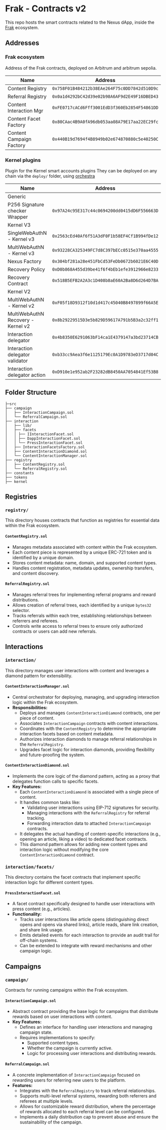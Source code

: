 # Frak - Contracts v2

This repo hosts the smart contracts related to the Nexus dApp, inside the [Frak](https://frak.id/) ecosystem.

## Addresses

### Frak ecosystem

Address of the Frak contracts, deployed on Arbitrum and arbitrum sepolia.


| Name                      | Address                                       |
|---------------------------|-----------------------------------------------|
| Content Registry          | `0x758F01B484212b38EAe264F75c0DD7842d510D9c`  |
| Referral Registry         | `0x0a1d4292bC42d39e02b98A6AF9d2E49F16DBED43`  |
| Content Interaction Mgr   | `0xFE0717cACd6Fff3001EdD3f360Eb2854F54861DD`  |
| Content Facet Factory     | `0x80CAac4B9A0fA96db053aa08A79E17aa22EC29fc`  |
| Content Campaign Factory  | `0x440B19d7694f4B8949b02e674870880c5e40250C`  |

### Kernel plugins

Plugin for the Kernel smart accounts plugins
They can be deployed on any chain via the `deploy/` folder, using [orchestra](https://github.com/zerodevapp/orchestra)

| Name                                  | Address                                       |
|--                                     |--                                             |
| Generic                                                                               |
| P256 Signature checker Wrapper        | `0x97A24c95E317c44c0694200dd0415dD6F556663D`  |
| Kernel V3                                                                             |
| SingleWebAuthN - Kernel v3            | `0x2563cEd40Af6f51A3dF0F1b58EF4Cf1B994fDe12`  |
| MultiWebAuthN - Kernel v3             | `0x93228CA325349FC7d8C397bECc0515e370aa4555`  |
| Nexus Factory                         | `0x304bf281a28e451FbCd53FeDb0672b6021E6C40D`  |
| Recovery Policy                       | `0xD0b868A455d39be41f6f4bEb1efe3912966e8233`  |
| Recovery Contract                     | `0x518B5EFB2A2A3c1D408b8aE60A2Ba8D6d264D7BA`  |
| Kernel V2                                                                             |
| MultiWebAuthN - Kernel v2             | `0xF05f18D9312f10d1d417c45040B8497899f66A5E`  |
| MultiWebAuthN Recovery - Kernel v2    | `0x8b29229515D3e5b829D59617A791b5B3a2c32ff1`  |
| Interaction delegator                 | `0x4b8350E6291063bF14ca1E4379147a3bd23714CB`  |
| Interaction delegator validator       | `0xb33cc9Aea3f6e1125179Ec0A1D9783eD3717d04C`  |
| Interaction delegator action          | `0xD910e1e952ab2F23282dB8450AA7054841Ef53B8`  |


## Folder Structure

```
├─src
├── campaign
│   ├── InteractionCampaign.sol
│   └── ReferralCampaign.sol
├── interaction
│   ├── lib/
│   ├── facets
│   │ ├── IInteractionFacet.sol
│   │ ├── DappInteractionFacet.sol
│   │ └── PressInteractionFacet.sol
│   ├── InteractionFacetsFactory.sol
│   ├── ContentInteractionDiamond.sol
│   └── ContentInteractionManager.sol
├── registry
│   ├── ContentRegistry.sol
│   └── ReferralRegistry.sol
├── constants
├── tokens
├── kernel
```

## Registries

### `registry/`

This directory houses contracts that function as registries for essential data within the Frak ecosystem. 

#### `ContentRegistry.sol`

- Manages metadata associated with content within the Frak ecosystem.
- Each content piece is represented by a unique ERC-721 token and is identified by a unique domain.
- Stores content metadata: name, domain, and supported content types.
- Handles content registration, metadata updates, ownership transfers, and content discovery.

#### `ReferralRegistry.sol`

- Manages referral trees for implementing referral programs and reward distributions.
- Allows creation of referral trees, each identified by a unique `bytes32` selector.
- Tracks referrals within each tree, establishing relationships between referrers and referees.
- Controls write access to referral trees to ensure only authorized contracts or users can add new referrals.

## Interactions

### `interaction/`

This directory manages user interactions with content and leverages a diamond pattern for extensibility.

#### `ContentInteractionManager.sol`

- Central orchestrator for deploying, managing, and upgrading interaction logic within the Frak ecosystem.
- **Responsibilities:**
    - Deploys and manages `ContentInteractionDiamond` contracts, one per piece of content.
    - Associates `InteractionCampaign` contracts with content interactions.
    - Coordinates with the `ContentRegistry` to determine the appropriate interaction facets based on content metadata.
    - Authorizes interaction diamonds to manage referral relationships in the `ReferralRegistry`.
    - Upgrades facet logic for interaction diamonds, providing flexibility and future-proofing the system. 

#### `ContentInteractionDiamond.sol`

- Implements the core logic of the diamond pattern, acting as a proxy that delegates function calls to specific facets.
- **Key Features:**
    - Each `ContentInteractionDiamond` is associated with a single piece of content.
    - It handles common tasks like:
        - Validating user interactions using EIP-712 signatures for security.
        - Managing interactions with the `ReferralRegistry` for referral tracking.
        - Forwarding interaction data to attached `InteractionCampaign` contracts.
    - It delegates the actual handling of content-specific interactions (e.g., opening an article, liking a video) to dedicated facet contracts.
    - This diamond pattern allows for adding new content types and interaction logic without modifying the core `ContentInteractionDiamond` contract. 

### `interaction/facets/` 

This directory contains the facet contracts that implement specific interaction logic for different content types.

#### `PressInteractionFacet.sol`

- A facet contract specifically designed to handle user interactions with press content (e.g., articles).
- **Functionality:**
    - Tracks user interactions like article opens (distinguishing direct opens and opens via shared links), article reads, share link creation, and share link usage.
    - Emits detailed events for each interaction to provide an audit trail for off-chain systems.
    - Can be extended to integrate with reward mechanisms and other campaign logic.

## Campaigns

### `campaign/`

Contracts for running campaigns within the Frak ecosystem.

#### `InteractionCampaign.sol`

- Abstract contract providing the base logic for campaigns that distribute rewards based on user interactions with content.
- **Key Features:**
    - Defines an interface for handling user interactions and managing campaign state.
    - Requires implementations to specify:
        - Supported content types.
        - Whether the campaign is currently active.
        - Logic for processing user interactions and distributing rewards.

#### `ReferralCampaign.sol`

- A concrete implementation of `InteractionCampaign` focused on rewarding users for referring new users to the platform.
- **Features:**
    - Integrates with the `ReferralRegistry` to track referral relationships.
    - Supports multi-level referral systems, rewarding both referrers and referees at multiple levels.
    - Allows for customizable reward distribution, where the percentage of rewards allocated to each referral level can be configured.
    - Implements a daily distribution cap to prevent abuse and ensure the sustainability of the campaign.
